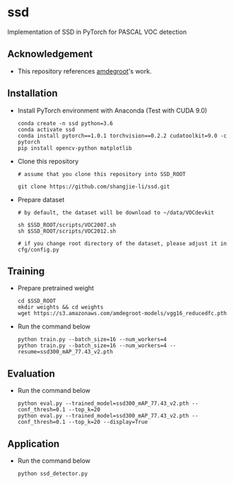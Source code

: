 # ssd

Implementation of SSD in PyTorch for PASCAL VOC detection

## Acknowledgement
 - This repository references [amdegroot](https://github.com/amdegroot/ssd.pytorch)'s work.

## Installation
 - Install PyTorch environment with Anaconda (Test with CUDA 9.0)
   ```
   conda create -n ssd python=3.6
   conda activate ssd
   conda install pytorch==1.0.1 torchvision==0.2.2 cudatoolkit=9.0 -c pytorch
   pip install opencv-python matplotlib
   ```
 - Clone this repository
   ```
   # assume that you clone this repository into SSD_ROOT
   
   git clone https://github.com/shangjie-li/ssd.git
   ```
 - Prepare dataset
   ```
   # by default, the dataset will be download to ~/data/VOCdevkit
   
   sh $SSD_ROOT/scripts/VOC2007.sh
   sh $SSD_ROOT/scripts/VOC2012.sh
   
   # if you change root directory of the dataset, please adjust it in cfg/config.py
   ```

## Training
 - Prepare pretrained weight
   ```
   cd $SSD_ROOT
   mkdir weights && cd weights
   wget https://s3.amazonaws.com/amdegroot-models/vgg16_reducedfc.pth
   ```
 - Run the command below
   ```
   python train.py --batch_size=16 --num_workers=4
   python train.py --batch_size=16 --num_workers=4 --resume=ssd300_mAP_77.43_v2.pth
   ```
 
## Evaluation
 - Run the command below
   ```
   python eval.py --trained_model=ssd300_mAP_77.43_v2.pth --conf_thresh=0.1 --top_k=20
   python eval.py --trained_model=ssd300_mAP_77.43_v2.pth --conf_thresh=0.1 --top_k=20 --display=True
   ```

## Application
 - Run the command below
   ```
   python ssd_detector.py
   ```
